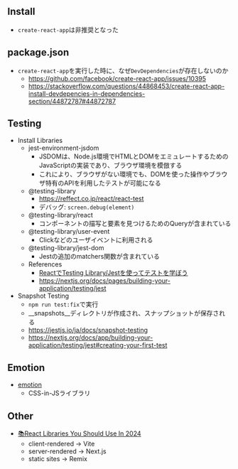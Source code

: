 ## Install
* `create-react-app`は非推奨となった

## package.json
* `create-react-app`を実行した時に、なぜ`DevDependencies`が存在しないのか
  * https://github.com/facebook/create-react-app/issues/10395
  * https://stackoverflow.com/questions/44868453/create-react-app-install-devdepencies-in-dependencies-section/44872787#44872787

## Testing
* Install Libraries
  * jest-environment-jsdom
    * JSDOMは、Node.js環境でHTMLとDOMをエミュレートするためのJavaScriptの実装であり、ブラウザ環境を模倣する
    * これにより、ブラウザがない環境でも、DOMを使った操作やブラウザ特有のAPIを利用したテストが可能になる
  * @testing-library
    * https://reffect.co.jp/react/react-test
    * デバッグ: `screen.debug(element)`
  * @testing-library/react
    * コンポーネントの描写と要素を見つけるためのQueryが含まれている
  * @testing-library/user-event
    * Clickなどのユーザイベントに利用される
  * @testing-library/jest-dom
    * Jestの追加のmatchers関数が含まれている
  * References
    * [ReactでTesting Library/Jestを使ってテストを学ぼう](https://reffect.co.jp/react/react-test)
    * https://nextjs.org/docs/pages/building-your-application/testing/jest
* Snapshot Testing
  * `npm run test:fix`で実行
  * __snapshots__ディレクトリが作成され、スナップショットが保存される
  * https://jestjs.io/ja/docs/snapshot-testing
  * https://nextjs.org/docs/app/building-your-application/testing/jest#creating-your-first-test

## Emotion
* [emotion](https://emotion.sh/docs/introduction)
  * CSS-in-JSライブラリ

## Other
* [📚React Libraries You Should Use In 2024](https://reedbarger.medium.com/react-libraries-you-should-use-in-2024-4a9fd422a1bd)
  * client-rendered -> Vite
  * server-rendered -> Next.js
  * static sites -> Remix

